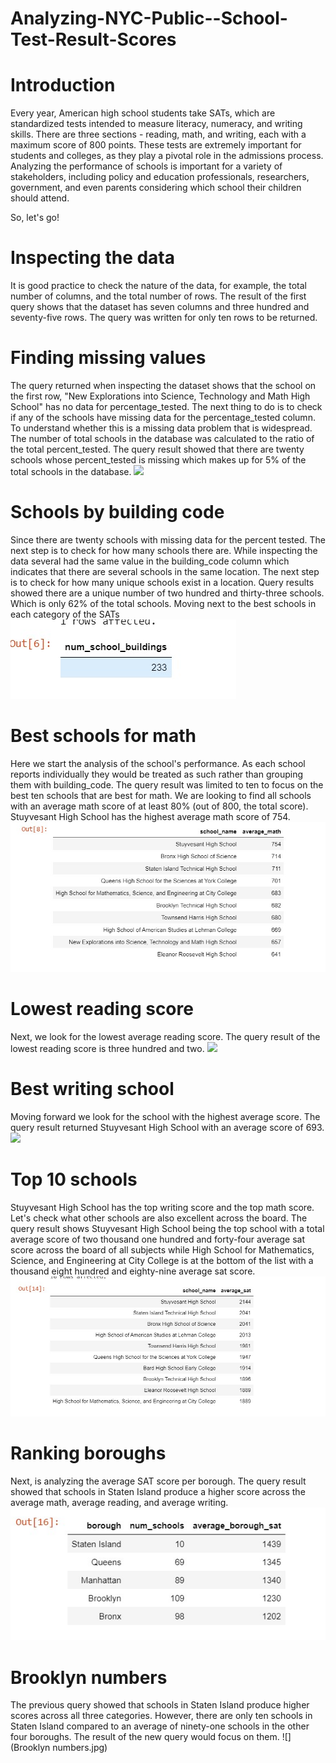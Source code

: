 # Analyzing-NYC-Public--School-Test-Result-Scores

# Introduction
Every year, American high school students take SATs, which are standardized tests intended to measure literacy, numeracy, and writing skills. 
There are three sections - reading, math, and writing, each with a maximum score of 800 points. These tests are extremely important for students and colleges, 
as they play a pivotal role in the admissions process.
Analyzing the performance of schools is important for a variety of stakeholders, including policy and education professionals, researchers, 
government, and even parents considering which school their children should attend.

So, let's go!

# Inspecting the data
It is good practice to check the nature of the data, for example, the total number of columns, and the total number of rows. The result of the first query shows that the dataset has seven columns and three hundred and seventy-five rows. The query was written for only ten rows to be returned.

# Finding missing values
The query returned when inspecting the dataset shows that the school on the first row, "New Explorations into Science, Technology and Math High School" has no data for percentage_tested. The next thing to do is to check if any of the schools have missing data for the percentage_tested column. To understand whether this is a missing data problem that is widespread. The number of total schools in the database was calculated to the ratio of the total percent_tested. The query result showed that there are twenty schools whose percent_tested is missing which makes up for 5% of the total schools in the database.
![](Finding_missing_values.jpg)

# Schools by building code
Since there are twenty schools with missing data for the percent tested. The next step is to check for how many schools there are. While inspecting the data several had the same value in the building_code column which indicates that there are several schools in the same location. The next step is to check for how many unique schools exist in a location. Query results showed there are a unique number of two hundred and thirty-three schools. Which is only 62% of the total schools.
Moving next to the best schools in each category of the SATs
![](Schools_by_building_code.jpg)

# Best schools for math
Here we start the analysis of the school's performance. As each school reports individually they would be treated as such rather than grouping them with building_code. The query result was limited to ten to focus on the best ten schools that are best for math. We are looking to find all schools with an average math score of at least 80% (out of 800, the total score). Stuyvesant High School has the highest average math score of 754. 
![](Best_Schools_for_math.jpg)

# Lowest reading score
Next, we look for the lowest average reading score. The query result of the lowest reading score is three hundred and two.
![](Lowest_reading_score.jgp)

# Best writing school
Moving forward we look for the school with the highest average score. The query result returned Stuyvesant High School with an average score of 693.
![](Best_Writing_school.jpg)

# Top 10 schools
Stuyvesant High School has the top writing score and the top math score. Let's check what other schools are also excellent across the board. The query result shows Stuyvesant High School being the top school with a total average score of two thousand one hundred and forty-four average sat score across the board of all subjects while High School for Mathematics, Science, and Engineering at City College is at the bottom of the list with a thousand eight hundred and eighty-nine average sat score.
![](Top_10_schools.jpg)

# Ranking boroughs
Next, is analyzing the average SAT score per borough. The query result showed that schools in Staten Island produce a higher score across the average math, average reading, and average writing.
![](Ranking_boroughs.jpg)

# Brooklyn numbers
The previous query showed that schools in Staten Island produce higher scores across all three categories. However, there are only ten schools in Staten Island compared to an average of ninety-one schools in the other four boroughs. The result of the new query would focus on them.
![](Brooklyn numbers.jpg)
